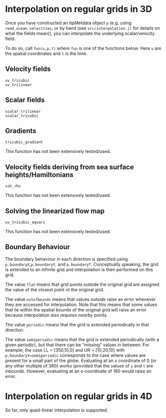 # Interpolation on regular grids in 3D

Once you have constructed an ItpMetdata object `p` (e.g. using `read_ocean_velocities`, or by hand (see `src/interpolation.jl` for details on what the fields mean)), you can interpolate the underlying scalar/velocity field.

To do so, call `fun(u,p,t)` where `fun` is one of the functions below. Here `u` are the spatial coordinates and `t` is the time.

## Velocity fields 

```@docs
uv_tricubic
uv_trilinear
```

## Scalar fields
```@docs
scalar_trilinear
scalar_tricubic
```

## Gradients

```@docs
tricubic_gradient
```
This function has not been extensively tested/used.

## Velocity fields deriving from sea surface heights/Hamiltonians 
```@docs
ssh_rhs
```

This function has not been extensively tested/used.

## Solving the linearized flow map

```@docs
uv_tricubic_eqvari
```
This function has not been extensively tested/used.

## Boundary Behaviour

The boundary behaviour in each direction is specified using `p.boundaryX`,`p.boundaryY`, and `p.boundaryT`.
Conceptually speaking, the grid is extended to an infinite grid and interpolation is then performed on this grid.

The value `flat` means that grid points outside the original grid are assigned the value of the closest point
nt the original grid.

The value `outofbounds` means that values outside raise an error whenever they are accessed for interpolation.
Note that this means that some values that lie within the spatial bounds of the original grid will raise an error
because interpolation also requires *nearby* points.

The value `periodic` means that the grid is extended periodically in that direction. 

The value `semiperiodic` means that the grid is extended periodically (with a given periodic),
but that there can be "missing" values in between. For example, the case LL = [350,10,0] and UR = [10,20,10] 
with `p.boundaryY=semiperiodic` corresponds to the case where values are present for a small part of the globe.
Evaluating at an x coordinate of 0 (or any other multiple of 360) works (provided that the values of `y` and `t` are inbounds.
However, evaluating at an x-coordinate of 180 would raise an error.

# Interpolation on regular grids in 4D

So far, only quad-linear interpolation is supported.

```@docs
```


